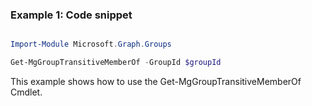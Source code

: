 ### Example 1: Code snippet

```powershell

Import-Module Microsoft.Graph.Groups

Get-MgGroupTransitiveMemberOf -GroupId $groupId

```
This example shows how to use the Get-MgGroupTransitiveMemberOf Cmdlet.

